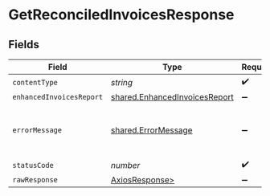 # GetReconciledInvoicesResponse


## Fields

| Field                                                                          | Type                                                                           | Required                                                                       | Description                                                                    |
| ------------------------------------------------------------------------------ | ------------------------------------------------------------------------------ | ------------------------------------------------------------------------------ | ------------------------------------------------------------------------------ |
| `contentType`                                                                  | *string*                                                                       | :heavy_check_mark:                                                             | N/A                                                                            |
| `enhancedInvoicesReport`                                                       | [shared.EnhancedInvoicesReport](../../models/shared/enhancedinvoicesreport.md) | :heavy_minus_sign:                                                             | OK                                                                             |
| `errorMessage`                                                                 | [shared.ErrorMessage](../../models/shared/errormessage.md)                     | :heavy_minus_sign:                                                             | Your API request was not properly authorized.                                  |
| `statusCode`                                                                   | *number*                                                                       | :heavy_check_mark:                                                             | N/A                                                                            |
| `rawResponse`                                                                  | [AxiosResponse>](https://axios-http.com/docs/res_schema)                       | :heavy_minus_sign:                                                             | N/A                                                                            |